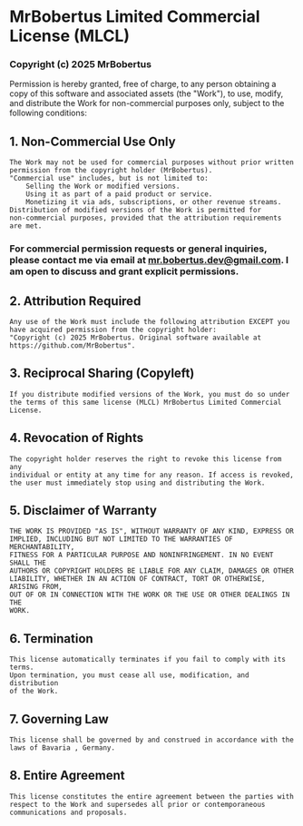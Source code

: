 # MrBobertus Limited Commercial License (MLCL)

### Copyright (c) 2025 MrBobertus

Permission is hereby granted, free of charge, to any person obtaining a copy
of this software and associated assets (the "Work"), to use, modify, and
distribute the Work for non-commercial purposes only, subject to the
following conditions:

## 1. Non-Commercial Use Only

    The Work may not be used for commercial purposes without prior written
    permission from the copyright holder (MrBobertus).
    "Commercial use" includes, but is not limited to:
        Selling the Work or modified versions.
        Using it as part of a paid product or service.
        Monetizing it via ads, subscriptions, or other revenue streams.
    Distribution of modified versions of the Work is permitted for
    non-commercial purposes, provided that the attribution requirements are met.

### For commercial permission requests or general inquiries, please contact me via email at mr.bobertus.dev@gmail.com. I am open to discuss and grant explicit permissions.

## 2. Attribution Required

    Any use of the Work must include the following attribution EXCEPT you have acquired permission from the copyright holder:
    "Copyright (c) 2025 MrBobertus. Original software available at https://github.com/MrBobertus".

## 3.  Reciprocal Sharing (Copyleft)

    If you distribute modified versions of the Work, you must do so under the terms of this same license (MLCL) MrBobertus Limited Commercial License.

## 4. Revocation of Rights

    The copyright holder reserves the right to revoke this license from any
    individual or entity at any time for any reason. If access is revoked,
    the user must immediately stop using and distributing the Work.

## 5. Disclaimer of Warranty

    THE WORK IS PROVIDED "AS IS", WITHOUT WARRANTY OF ANY KIND, EXPRESS OR
    IMPLIED, INCLUDING BUT NOT LIMITED TO THE WARRANTIES OF MERCHANTABILITY,
    FITNESS FOR A PARTICULAR PURPOSE AND NONINFRINGEMENT. IN NO EVENT SHALL THE
    AUTHORS OR COPYRIGHT HOLDERS BE LIABLE FOR ANY CLAIM, DAMAGES OR OTHER
    LIABILITY, WHETHER IN AN ACTION OF CONTRACT, TORT OR OTHERWISE, ARISING FROM,
    OUT OF OR IN CONNECTION WITH THE WORK OR THE USE OR OTHER DEALINGS IN THE
    WORK.

## 6. Termination

    This license automatically terminates if you fail to comply with its terms.
    Upon termination, you must cease all use, modification, and distribution
    of the Work.

## 7.  Governing Law

    This license shall be governed by and construed in accordance with the laws of Bavaria , Germany.

## 8.  Entire Agreement

    This license constitutes the entire agreement between the parties with respect to the Work and supersedes all prior or contemporaneous communications and proposals.

